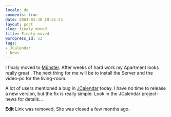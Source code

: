 ```yaml
---
locale: de
comments: true
date: 2004-03-30 19:55:44
layout: post
slug: finaly_moved
title: Finaly moved
wordpress_id: 53
tags:
- JCalendar
- News
---
```


I finaly moved to [Münster](http://www.muenster.de). After weeks of hard work
my Apartment looks really great . The next thing for me will be to install the
Server and the video-pc for the living-room.

A lot of users mentioned a bug in
[JCalendar](http://sourceforge.net/projects/jcalendar) today. I have no time to
release a new version, but the fix is really simple. Look in the JCalendar
project-news for details... 

**Edit** Link was removed, Site was closed a few months ago.
